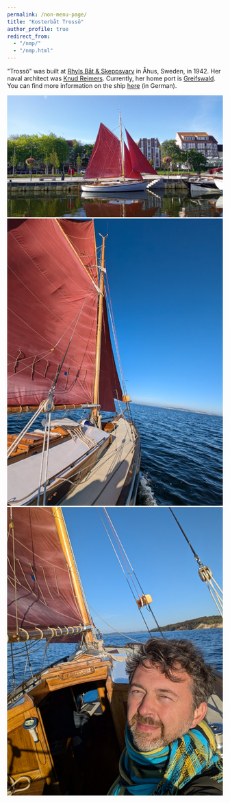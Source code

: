 ```yaml
---
permalink: /non-menu-page/
title: "Kosterbåt Trossö"
author_profile: true
redirect_from: 
  - "/nmp/"
  - "/nmp.html"
---
```


"Trossö" was built at [Rhyls Båt & Skeppsvarv](https://digitaltmuseum.se/011014863986/ryhls-bat-och-skeppsvarv) in Åhus, Sweden, in 1942. Her naval architect was [Knud Reimers](https://en.wikipedia.org/wiki/Knud_Reimers). Currently, her home port is [Greifswald](https://museumshafen-greifswald.de/). You can find more information on the ship [here](/files/döhler2024_trossö.pdf) (in German).

![Pic1](../images/pic1.jpg)![Pic1](../images/pic2.jpg)![Pic1](../images/pic3.jpg)